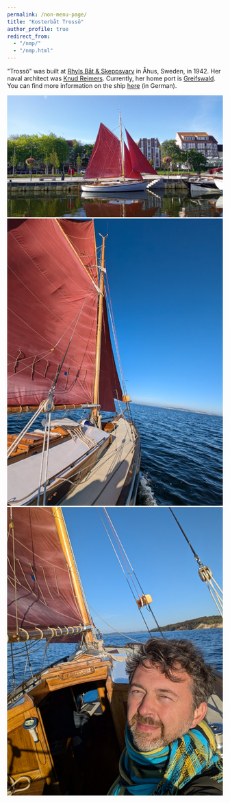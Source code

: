 ```yaml
---
permalink: /non-menu-page/
title: "Kosterbåt Trossö"
author_profile: true
redirect_from: 
  - "/nmp/"
  - "/nmp.html"
---
```


"Trossö" was built at [Rhyls Båt & Skeppsvarv](https://digitaltmuseum.se/011014863986/ryhls-bat-och-skeppsvarv) in Åhus, Sweden, in 1942. Her naval architect was [Knud Reimers](https://en.wikipedia.org/wiki/Knud_Reimers). Currently, her home port is [Greifswald](https://museumshafen-greifswald.de/). You can find more information on the ship [here](/files/döhler2024_trossö.pdf) (in German).

![Pic1](../images/pic1.jpg)![Pic1](../images/pic2.jpg)![Pic1](../images/pic3.jpg)